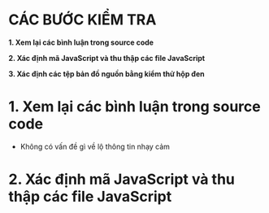 # CÁC BƯỚC KIỂM TRA #

**1. Xem lại các bình luận trong source code**

**2. Xác định mã JavaScript và thu thập các file JavaScript**

**3. Xác định các tệp bản đồ nguồn bằng kiểm thử hộp đen**

# 1. Xem lại các bình luận trong source code

- Không có vấn đề gì về lộ thông tin nhạy cảm

# 2. Xác định mã JavaScript và thu thập các file JavaScript
